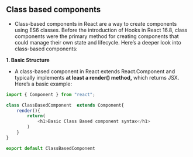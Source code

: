 ## Class based components



- Class-based components in React are a way to create components using ES6 classes. Before the introduction of Hooks in React 16.8, class components were the primary method for creating components that could manage their own state and lifecycle. Here’s a deeper look into class-based components:

**1. Basic Structure**
- A class-based component in React extends React.Component and typically implements **at least a render() method,** which returns JSX. Here’s a basic example:


```js
import { Component } from "react";

class ClassBasedComponent  extends Component{
    render(){
        return(
            <h1>Basic Class Based component syntax</h1>
        )
    }
}

export default ClassBasedComponent
```
